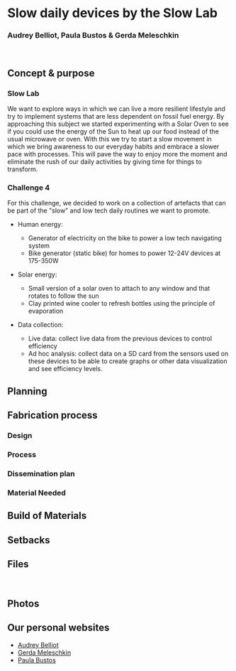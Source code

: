 
# Slow daily devices by the Slow Lab
### Audrey Belliot, Paula Bustos & Gerda Meleschkin




<br>

## Concept & purpose

### Slow Lab
We want to explore ways in which we can live a more resilient lifestyle and try to implement systems that are less dependent on fossil fuel energy. By approaching this subject we started experimenting with a Solar Oven to see if you could use the energy of the Sun to heat up our food instead of the usual microwave or oven. With this we try to start a slow movement in which we bring awareness to our everyday habits and embrace a slower pace with processes. This will pave the way to enjoy more the moment and eliminate the rush of our daily activities by giving time for things to transform.

### Challenge 4
For this challenge, we decided to work on a collection of artefacts that can be part of the "slow" and low tech daily routines we want to promote.

* Human energy:
  - Generator of electricity on the bike to power a low tech navigating system
  - Bike generator (static bike) for homes to power 12-24V devices at 175-350W

* Solar energy:
  - Small version of a solar oven to attach to any window and that rotates to follow the sun
  - Clay printed wine cooler to refresh bottles using the principle of evaporation

* Data collection:
  - Live data: collect live data from the previous devices to control efficiency
  - Ad hoc analysis: collect data on a SD card from the sensors used on these devices to be able to create graphs or other data visualization and see efficiency levels.






## Planning

## Fabrication process

### Design

### Process

### Dissemination plan

### Material Needed

## Build of Materials

## Setbacks


## Files



<br>

## Photos

## Our personal websites
- <a href="https://audrey-belliot.github.io/mdef/fabacademy.html">Audrey Belliot</a>
- <a href="https://gerda-meleschkin.github.io/newwebsite/fabacademy/fabacademy.html">Gerda Meleschkin</a>
- <a href="https://paula-bustos.github.io/peebee/">Paula Bustos</a>
